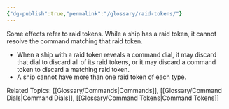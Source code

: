 ```yaml
---
{"dg-publish":true,"permalink":"/glossary/raid-tokens/"}
---
```


Some effects refer to raid tokens. While a ship has a raid token, it cannot resolve the command matching that raid token.

- When a ship with a raid token reveals a command dial, it may discard that dial to discard all of its raid tokens, or it may discard a command token to discard a matching raid token.
- A ship cannot have more than one raid token of each type.

Related Topics: [[Glossary/Commands\|Commands]], [[Glossary/Command Dials\|Command Dials]], [[Glossary/Command Tokens\|Command Tokens]]
